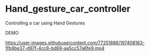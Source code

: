 # Hand_gesture_car_controller
Controlling a car using Hand Gestures

DEMO 




https://user-images.githubusercontent.com/77251886/197408183-1fb9be37-d97f-4cc8-bd69-aa5cc57a6fe9.mp4

